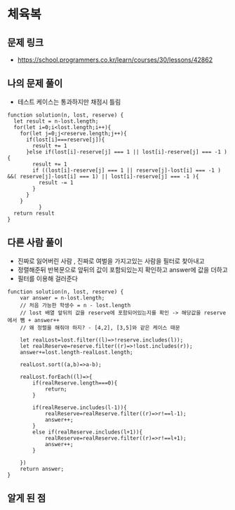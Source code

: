 # 체육복

## 문제 링크

- https://school.programmers.co.kr/learn/courses/30/lessons/42862

## 나의 문제 풀이

- 테스트 케이스는 통과하지만 채점시 틀림

```Js
function solution(n, lost, reserve) {
  let result = n-lost.length;
  for(let i=0;i<lost.length;i++){
    for(let j=0;j<reserve.length;j++){
      if(lost[i]===reserve[j]){
        result += 1
      }else if(lost[i]-reserve[j] === 1 || lost[i]-reserve[j] === -1 ){
        result += 1
        if ((lost[i]-reserve[j] === 1 || reserve[j]-lost[i] === -1 ) &&( reserve[j]-lost[i] === 1) || lost[i]-reserve[j] === -1 ){
          result -= 1
        }
      }
    }
		  }
  return result
}

```

## 다른 사람 풀이

- 진짜로 잃어버린 사람 , 진짜로 여벌을 가지고있는 사람을 필터로 찾아내고
- 정렬해준뒤 반복문으로 앞뒤의 값이 포함되있는지 확인하고 answer에 값을 더하고
- 필터를 이용해 걸러준다

```Js
function solution(n, lost, reserve) {
    var answer = n-lost.length;
    // 처음 가능한 학생수 = n - lost.length
    // lost 배열 앞뒤의 값을 reserve에 포함되어있는지를 확인 -> 해당값을 reserve에서 뺌 + answer++
    // 왜 정렬을 해줘야 하지? - [4,2], [3,5]와 같은 케이스 때문

    let realLost=lost.filter((l)=>!reserve.includes(l));
    let realReserve=reserve.filter((r)=>!lost.includes(r));
    answer+=lost.length-realLost.length;

    realLost.sort((a,b)=>a-b);

    realLost.forEach((l)=>{
        if(realReserve.length===0){
            return;
        }

        if(realReserve.includes(l-1)){
            realReserve=realReserve.filter((r)=>r!==l-1);
            answer++;
        }
        else if(realReserve.includes(l+1)){
            realReserve=realReserve.filter((r)=>r!==l+1);
            answer++;
        }

    })
    return answer;
}
```

## 알게 된 점
